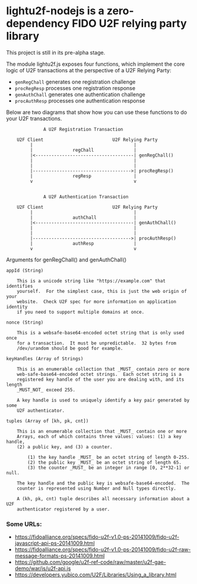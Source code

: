 # lightu2f-nodejs is a zero-dependency FIDO U2F relying party library

This project is still in its pre-alpha stage.

The module lightu2f.js exposes four functions, which implement the core logic
of U2F transactions at the perspective of a U2F Relying Party:

- `genRegChall` generates one registration challenge
- `procRegResp` processes one registration response
- `genAuthChall` generates one authentication challenge
- `procAuthResp` processes one authentication response

Below are two diagrams that show how you can use these functions to do your U2F
transactions.



                  A U2F Registration Transaction

        U2F Client                          U2F Relying Party
             |                                      |
             |               regChall               |
             |<-------------------------------------| genRegChall()
             |                                      |
             |                                      |
             |------------------------------------->| procRegResp()
             |               regResp                |
             v                                      v


                  A U2F Authentication Transaction

        U2F Client                          U2F Relying Party
             |                                      |
             |               authChall              |
             |<-------------------------------------| genAuthChall()
             |                                      |
             |                                      |
             |------------------------------------->| procAuthResp()
             |               authResp               |
             v                                      v


Arguments for genRegChall() and genAuthChall()

    appId (String)

        This is a unicode string like "https://example.com" that identifies
        yourself.  For the simplest case, this is just the web origin of your
        website.  Check U2F spec for more information on application identity
        if you need to support multiple domains at once.

    nonce (String)

        This is a websafe-base64-encoded octet string that is only used once
        for a transaction.  It must be unpredictable.  32 bytes from
        /dev/urandom should be good for example.

    keyHandles (Array of Strings)

        This is an enumerable collection that _MUST_ contain zero or more
        web-safe-base64-encoded octet strings.  Each octet string is a
        registered key handle of the user you are dealing with, and its length
        _MUST_NOT_ exceed 255.

        A key handle is used to uniquely identify a key pair generated by some
        U2F authenticator.

    tuples (Array of [kh, pk, cnt])

        This is an enumerable collection that _MUST_ contain one or more
        Arrays, each of which contains three values: values: (1) a key handle,
        (2) a public key, and (3) a counter.

            (1) the key handle _MUST_ be an octet string of length 0-255.
            (2) the public key _MUST_ be an octet string of length 65.
            (3) the counter _MUST_ be an integer in range [0, 2**32-1] or null.

        The key handle and the public key is websafe-base64-encoded.  The
        counter is represented using Number and Null types directly.

        A (kh, pk, cnt) tuple describes all necessary information about a U2F
        authenticator registered by a user.


### Some URLs:

- https://fidoalliance.org/specs/fido-u2f-v1.0-ps-20141009/fido-u2f-javascript-api-ps-20141009.html
- https://fidoalliance.org/specs/fido-u2f-v1.0-ps-20141009/fido-u2f-raw-message-formats-ps-20141009.html
- https://github.com/google/u2f-ref-code/raw/master/u2f-gae-demo/war/js/u2f-api.js
- https://developers.yubico.com/U2F/Libraries/Using_a_library.html
